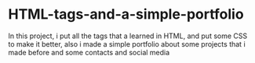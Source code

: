 # HTML-tags-and-a-simple-portfolio
In this project, i put all the tags that a learned in HTML, and put some CSS to make it better, also i made a simple portfolio about some projects that i made before and some contacts and social media
